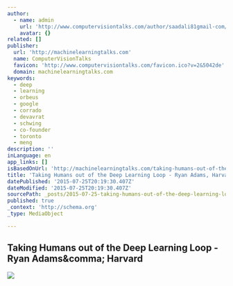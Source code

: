 ```yaml
---
author:
  - name: admin
    url: 'http://www.computervisiontalks.com/author/saadali81gmail-com/'
    avatar: {}
related: []
publisher:
  url: 'http://machinelearningtalks.com'
  name: ComputerVisionTalks
  favicon: 'http://www.computervisiontalks.com/favicon.ico?v=2&5042de'
  domain: machinelearningtalks.com
keywords:
  - deep
  - learning
  - orbeus
  - google
  - corrado
  - devavrat
  - schwing
  - co-founder
  - toronto
  - meng
description: ''
inLanguage: en
app_links: []
isBasedOnUrl: 'http://machinelearningtalks.com/taking-humans-out-of-the-deep-learning-loop-ryan-adams-harvard'
title: 'Taking Humans out of the Deep Learning Loop - Ryan Adams, Harvard'
datePublished: '2015-07-25T20:19:30.407Z'
dateModified: '2015-07-25T20:19:30.407Z'
sourcePath: _posts/2015-07-25-taking-humans-out-of-the-deep-learning-loop-ryan-adams-ha.md
published: true
_context: 'http://schema.org'
_type: MediaObject

---
```

<article style=""><h1>Taking Humans out of the Deep Learning Loop - Ryan Adams&amp;comma; Harvard</h1><p></p><img src="http://www.computervisiontalks.com/wp-content/uploads/2015/07/yt-VG2uCpKJkSg-1024x576.jpg" /></article>